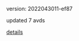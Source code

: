 version: 2022043011-ef87

updated 7 avds

[details](https://github.com/0x74f917491bfa7ebfa379/ali_avd_db/blob/master/change_log/2022/04/30/11/ef87.txt)